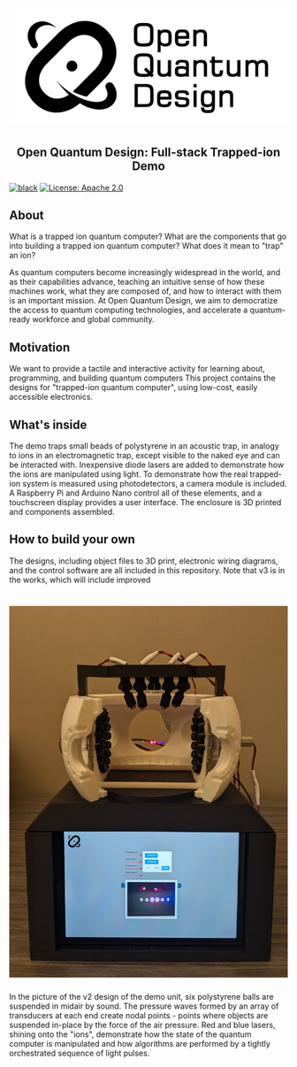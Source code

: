 # ![Open Quantum Design](https://raw.githubusercontent.com/OpenQuantumDesign/oqd-core/main/docs/img/oqd-logo-text.png)

<h2 align="center">
    Open Quantum Design: Full-stack Trapped-ion Demo  
</h2>


[//]: # ([![doc]&#40;https://img.shields.io/badge/documentation-lightblue&#41;]&#40;https://docs.openquantumdesign.org/open-quantum-design-outreach&#41;)
[![black](https://img.shields.io/badge/code%20style-black-000000.svg)](https://github.com/ambv/black)
[![License: Apache 2.0](https://img.shields.io/badge/license-Apache%202.0-brightgreen.svg)](https://opensource.org/licenses/Apache-2.0)

## About
What is a trapped ion quantum computer? 
What are the components that go into building a trapped ion quantum computer?
What does it mean to "trap" an ion?

As quantum computers become increasingly widespread in the world, and as their capabilities advance,
teaching an intuitive sense of how these machines work, what they are composed of, and how to interact with them
is an important mission. At Open Quantum Design, we aim to democratize the access to quantum computing technologies,
and accelerate a quantum-ready workforce and global community.

## Motivation
We want to provide a tactile and interactive activity for learning about, programming, and building quantum computers
This project contains the designs for "trapped-ion quantum computer", using low-cost, easily accessible electronics.

## What's inside
The demo traps small beads of polystyrene in an acoustic trap, 
in analogy to ions in an electromagnetic trap, except visible to the naked eye and can be interacted with. 
Inexpensive diode lasers are added to demonstrate how the ions are manipulated using light.
To demonstrate how the real trapped-ion system is measured using photodetectors, a camera module is included.
A Raspberry Pi and Arduino Nano control all of these elements, and a touchscreen display provides a user interface.
The enclosure is 3D printed and components assembled.

## How to build your own
The designs, including object files to 3D print, electronic wiring diagrams, and the control software are all included in this repository.
Note that v3 is in the works, which will include improved 

# ![OQD Demo v2](img/demo-v2.jpg)
In the picture of the v2 design of the demo unit, six polystyrene balls are suspended in midair by sound.
The pressure waves formed by an array of transducers at each end create nodal points - 
points where objects are suspended in-place by the force of the air pressure. 
Red and blue lasers, shining onto the "ions", demonstrate how the state of the quantum computer is manipulated and
how algorithms are performed by a tightly orchestrated sequence of light pulses.
